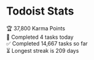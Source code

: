 
# Todoist Stats

<!-- TODO-IST:START -->
🏆  37,800 Karma Points           
🌸  Completed 4 tasks today           
✅  Completed 14,667 tasks so far           
⏳  Longest streak is 209 days
<!-- TODO-IST:END -->
